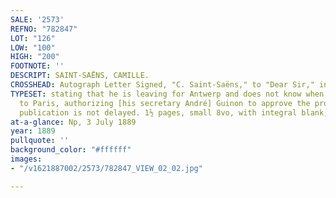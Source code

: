 ```yaml
---
SALE: '2573'
REFNO: "782847"
LOT: "126"
LOW: "100"
HIGH: "200"
FOOTNOTE: ''
DESCRIPT: SAINT-SAËNS, CAMILLE.
CROSSHEAD: Autograph Letter Signed, "C. Saint-Saëns," to "Dear Sir," in French,
TYPESET: stating that he is leaving for Antwerp and does not know when he is returning
  to Paris, authorizing [his secretary André] Guinon to approve the proof so that
  publication is not delayed. 1½ pages, small 8vo, with integral blank;
at-a-glance: Np, 3 July 1889
year: 1889
pullquote: ''
background_color: "#ffffff"
images:
- "/v1621887002/2573/782847_VIEW_02_02.jpg"

---
```

